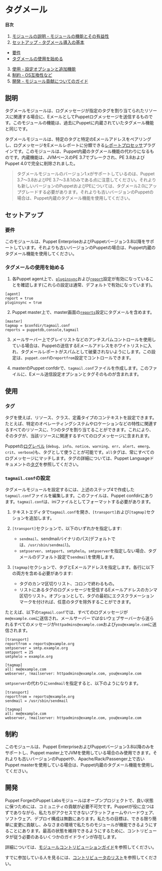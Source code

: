 # タグメール

#### 目次

1. [モジュールの説明 - モジュールの機能とその有益性](#説明)
2. [セットアップ - タグメール導入の基本](#セットアップ)
  * [要件](#要件)
  * [タグメールの使用を始める](#タグメールの使用を始める)
3. [使用 - 設定オプションと追加機能](#使用)
4. [制約 - OS互換性など](#制約)
5. [開発 - モジュール貢献についてのガイド](#開発)


## 説明

タグメールモジュールは、ログメッセージが指定のタグを割り当てられたリソースに関連する場合に、EメールとしてPuppetログメッセージを送信するものです。このモジュールの機能は、過去にPuppetに内蔵されていたタグメール機能と同じです。

タグメールモジュールは、特定のタグと特定のEメールアドレスをペアリングし、ログメッセージをEメールレポートに分類できる[レポートプロセッサ](https://docs.puppetlabs.com/guides/reporting.html)プラグインです。このモジュールは、Puppet内蔵のタグメール機能の代わりになるものです。内蔵機能は、JVMベースのPE 3.7でブレークされ、PE 3.8およびPuppet 4.0で完全に削除されました。

> タグメールモジュールのバージョン1.xがサポートしているのは、Puppet 3.7～3.8およびPE 3.7～3.8.1のみである点に注意してください。それよりも新しいバージョンのPuppetおよびPEについては、タグメール2.0にアップグレードする必要があります。それよりも古いバージョンのPuppetの場合は、Puppet内蔵のタグメール機能を使用してください。

## セットアップ

### 要件

このモジュールは、Puppet EnterpriseおよびPuppetバージョン3.8以降をサポートしています。それよりも古いバージョンのPuppetの場合は、Puppet内蔵のタグメール機能を使用してください。

### タグメールの使用を始める

1. 各Puppet agent上で、[`pluginsync`](https://docs.puppet.com/latest/configuration.html#pluginsync)および[`report`](https://docs.puppet.com/latest/configuration.html#report)設定が有効になっていることを確認します(これらの設定は通常、デフォルトで有効になっています)。

  ```
[agent]
report = true
pluginsync = true
  ```

2. Puppet master上で、master画面の[`reports`](https://docs.puppetlabs.com/references/4.2.latest/configuration.html#reports)設定にタグメールを含めます。

  ```
[master]
tagmap = $confdir/tagmail.conf
reports = puppetdb,console,tagmail
  ```

3. メールサーバー上でグレイリストなどのアンチスパムコントロールを使用している場合は、Puppetの送信するEメールアドレスをホワイトリストに入れ、タグメールレポートがスパムとして破棄されないようにします。この設定は、`puppet.conf`の`reportfrom`設定でコントロールできます。

4. masterのPuppet confdirで、`tagmail.conf`ファイルを作成します。このファイルに、Eメール送信設定オプションとタグそのものが含まれます。

## 使用

### タグ

タグを使えば、リソース、クラス、定義タイプのコンテキストを設定できます。たとえば、特定のオペレーティングシステムやロケーションなどの特性に関連するすべてのリソースに、1つのタグを割り当てることができます。これにより、そのタグが、当該リソースに関連するすべてのログメッセージに含まれます。

Puppetの[ログレベル](https://docs.puppet.com/latest/metaparameter.html#loglevel) (`debug`、`info`、`notice`、`warning`、`err`、`alert`、`emerg`、`crit`、`verbose`)も、タグとして使うことが可能です。`all`タグは、常にすべてのログメッセージにマッチします。タグの詳細については、Puppet Languageドキュメントの[タグ](http://docs.puppetlabs.com/puppet/latest/reference/lang_tags.html)を参照してください。

### `tagmail.conf`の設定

タグメールモジュールを設定するには、上述のステップ4で作成した`tagmail.conf`ファイルを編集します。このファイルは、Puppet confdirにあります。`tagmail.conf`は、iniファイルとしてフォーマットする必要があります。

1. テキストエディタで`tagmail.conf`を開き、`[transport]`および`[tagmap]`セクションを追加します。

1. `[transport]`セクションで、以下のいずれかを指定します:

   * `sendmail`、sendmailバイナリのパス(デフォルトでは、`/usr/sbin/sendmail`)。
   * `smtpserver`、`smtpport`、`smtphelo`。`smtpserver`を指定しない場合、タグメールのデフォルト設定で`sendmail`を使用します。

1. `[tagmap]`セクションで、タグとEメールアドレスを指定します。各行に以下の両方を含める必要があります:

   * タグのカンマ区切りリスト、コロンで終わるもの。
   * リストにあるタグのログメッセージを受信するEメールアドレスのカンマ区切りリスト。オプションとして、タグの最初にエクスクラメーションマークを付ければ、任意のタグを除外することができます。

たとえば、以下の`tagmail.conf`では、すべてのログメッセージが`me@example.com`に送信され、メールサーバー*ではない*ウェブサーバーから送られるすべてのメッセージが`httpadmins@example.com`および`you@example.com`に送信されます。

```
[transport]
reportfrom = reports@example.org
smtpserver = smtp.example.org
smtpport = 25
smtphelo = example.org

[tagmap]
all: me@example.com
webserver, !mailserver: httpadmins@example.com, you@example.com
```

`smtpserver`の代わりに`sendmail`を指定すると、以下のようになります。

```
[transport]
reportfrom = reports@example.org
sendmail = /usr/sbin/sendmail

[tagmap]
all: me@example.com
webserver, !mailserver: httpadmins@example.com, you@example.com
```

## 制約

このモジュールは、Puppet EnterpriseおよびPuppetバージョン3.8以降のみをサポートし、Puppet master上でJVMを使用している場合のみ使用できます。それよりも古いバージョンのPuppetや、Apache/Rack/Passenger上で古いPuppet masterを使用している場合は、Puppet内蔵のタグメール機能を使用してください。

## 開発

Puppet ForgeのPuppet Labsモジュールはオープンプロジェクトで、良い状態に保つためには、コミュニティの貢献が必要不可欠です。Puppetが役に立つはずでありながら、私たちがアクセスできないプラットフォームやハードウェア、ソフトウェア、デプロイ構成は無数にあります。私たちの目標は、できる限り簡単に変更に貢献し、みなさまの環境で私たちのモジュールが機能できるようにすることにあります。最高の状態を維持できるようにするために、コントリビュータが従う必要のあるいくつかのガイドラインが存在します。

詳細については、[モジュールコントリビューションガイド](https://docs.puppet.com/forge/contributing.html)を参照してください。

すでに参加している人を見るには、[コントリビュータのリスト](https://github.com/puppetlabs/puppetlabs-tagmail/graphs/contributors)を参照してください。